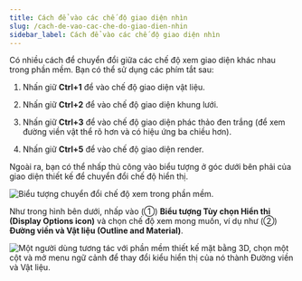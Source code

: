 ```yaml
---
title: Cách để vào các chế độ giao diện nhìn
slug: /cach-de-vao-cac-che-do-giao-dien-nhin
sidebar_label: Cách để vào các chế độ giao diện nhìn
---
```


Có nhiều cách để chuyển đổi giữa các chế độ xem giao diện khác nhau trong phần mềm. Bạn có thể sử dụng các phím tắt sau:

1. Nhấn giữ **Ctrl+1** để vào chế độ giao diện vật liệu.

2. Nhấn giữ **Ctrl+2** để vào chế độ giao diện khung lưới.

3. Nhấn giữ **Ctrl+3** để vào chế độ giao diện phác thảo đen trắng (để xem đường viền vật thể rõ hơn và có hiệu ứng ba chiều hơn).

4. Nhấn giữ **Ctrl+5** để vào chế độ giao diện render.

Ngoài ra, bạn có thể nhấp thủ công vào biểu tượng ở góc dưới bên phải của giao diện thiết kế để chuyển đổi chế độ hiển thị.

![Biểu tượng chuyển đổi chế độ xem trong phần mềm.](https://storage.googleapis.com/jegavn_kb/image_jegavn/1.png)

Như trong hình bên dưới, nhấp vào (①) **Biểu tượng Tùy chọn Hiển thị (Display Options icon)** và chọn chế độ xem mong muốn, ví dụ như (②) **Đường viền và Vật liệu (Outline and Material)**.

![Một người dùng tương tác với phần mềm thiết kế mặt bằng 3D, chọn một cột và mở menu ngữ cảnh để thay đổi kiểu hiển thị của nó thành Đường viền và Vật liệu.](https://storage.googleapis.com/jegavn_kb/image_jegavn/34.1.png)